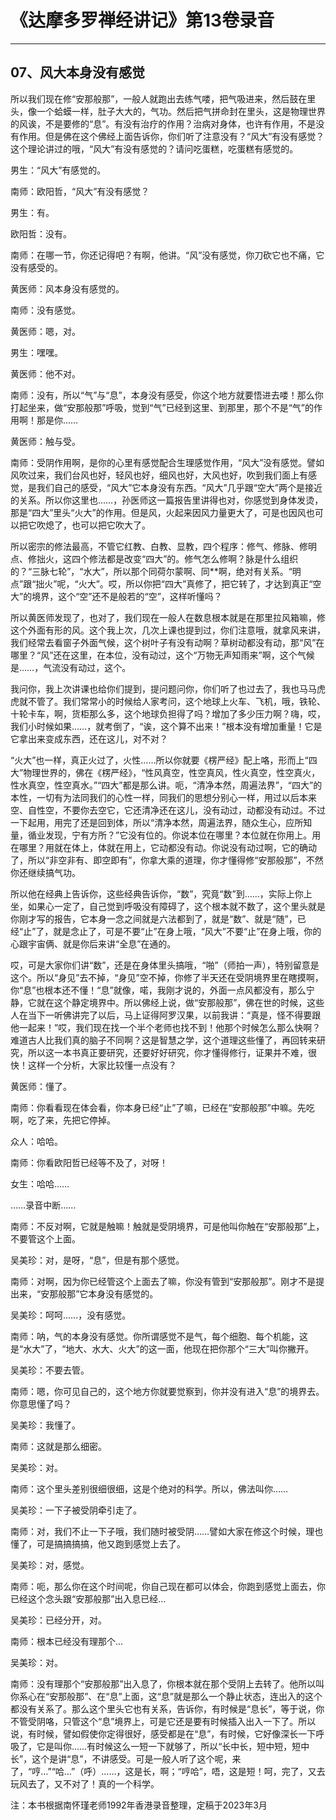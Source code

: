 # 《达摩多罗禅经讲记》第13卷录音

------

## 07、风大本身没有感觉

所以我们现在修“安那般那”，一般人就跑出去练气喽，把气吸进来，然后鼓在里头，像一个蛤蟆一样，肚子大大的，气功。然后把气拼命封在里头，这是物理世界的风诶，不是要修的“息”。有没有治疗的作用？治病对身体，也许有作用，不是没有作用。但是佛在这个佛经上面告诉你，你们听了注意没有？“风大”有没有感觉？这个理论讲过的哦，“风大”有没有感觉的？请问吃蛋糕，吃蛋糕有感觉的。

男生：“风大”有感觉的。

南师：欧阳哲，“风大”有没有感觉？

男生：有。

欧阳哲：没有。

南师：在哪一节，你还记得吧？有啊，他讲。“风”没有感觉，你刀砍它也不痛，它没有感受的。

黄医师：风本身没有感觉的。

南师：没有感觉。

黄医师：嗯，对。

男生：嘿嘿。

黄医师：他不对。

南师：没有，所以“气”与“息”，本身没有感受，你这个地方就要悟进去喽！那么你打起坐来，做“安那般那”呼吸，觉到“气”已经到这里、到那里，那个不是“气”的作用啊！那是你……

黄医师：触与受。

南师：受阴作用啊，是你的心里有感觉配合生理感觉作用，“风大”没有感觉。譬如风吹过来，我们台风也好，轻风也好，细风也好，大风也好，吹到我们面上有感觉，是我们自己的感受，“风大”它本身没有东西。“风大”几乎跟“空大”两个是接近的关系。所以你这里也……，孙医师这一篇报告里讲得也对，你感觉到身体发烫，那是“四大”里头“火大”的作用。但是风，火起来因风力量更大了，可是也因风也可以把它吹熄了，也可以把它吹大了。

所以密宗的修法最高，不管它红教、白教、显教，四个程序：修气、修脉、修明点、修拙火，这四个修法都是改变“四大”的。修气怎么修啊？脉是什么组织的？“三脉七轮”，“水大”，所以那个同荷尔蒙啊、同**啊，绝对有关系。“明点”跟“拙火”呢，“火大”。哎，所以你把“四大”真修了，把它转了，才达到真正“空大”的境界，这个“空”还不是般若的“空”，这样听懂吗？

所以黄医师发现了，也对了，我们现在一般人在数息根本就是在那里拉风箱嘛，修这个外面有形的风。这个我上次，几次上课也提到过，你们注意哦，就拿风来讲，我们经常去看窗子外面气候，这个树叶子有没有动啊？草树动都没有动，那“风”在哪里？“风”还在这里，在本位，没有动过，这个“万物无声知雨来”啊，这个气候是……，气流没有动过，这个。

我问你，我上次讲课也给你们提到，提问题问你，你们听了也过去了，我也马马虎虎就不管了。我们常常小的时候给人家考问，这个地球上火车、飞机，哦，铁轮、十轮卡车，啊，货柜那么多，这个地球负担得了吗？增加了多少压力啊？嗨，哎，我们小时候如果……，就考倒了，“诶，这个算不出来！”根本没有增加重量！它是它拿出来变成东西，还在这儿，对不对？

“火大”也一样，真正火过了，火性……所以你就要《楞严经》配上咯，形而上“四大”物理世界的，佛在《楞严经》，“性风真空，性空真风，性火真空，性空真火，性水真空，性空真水。”“四大”都是那么讲。呃，“清净本然，周遍法界”，“四大”的本性，一切有为法同我们的心性一样，同我们的思想分别心一样，用过以后本来空、自性空，不要你去空它，它还清净还在这儿，没有动过，动都没有动过。不过一下起用，用完了还是回到体，所以“清净本然，周遍法界，随众生心，应所知量，循业发现，宁有方所？”它没有位的。你说本位在哪里？本位就在你用上。用在哪里？用就在体上，体就在用上，它动都没有动。你说没有动过啊，它的确动了，所以“非空非有、即空即有”，你拿大乘的道理，你才懂得修“安那般那”，不然你还继续搞气功。

所以他在经典上告诉你，这些经典告诉你，“数”，究竟“数”到……，实际上你上坐，如果心一定了，自己觉到呼吸没有障碍了，这个根本就不数了，这个里头就是你刚才写的报告，它本身一念之间就是六法都到了，就是“数”、就是“随”，已经“止”了，就是念止了，可是不要“止”在身上哦，“风大”不要“止”在身上哦，你的心跟宇宙俩、就是你后来讲“全息”在通的。

哎，可是大家你们讲“数”，还是在身体里头搞哦，“啪”（师拍一声），特别留意是这个。所以“身见”去不掉，“身见”空不掉，你修了半天还在受阴境界里在瞎摸啊，你“息”也根本还不懂！“息”就像，喏，我刚才说的，外面一点风都没有，那么宁静，它就在这个静定境界中。所以佛经上说，做“安那般那”，佛在世的时候，这些人在当下一听佛讲完了以后，马上证得阿罗汉果，以前我讲：“真是，怪不得要跟他一起来！”哎，我们现在找一个半个老师也找不到！他那个时候怎么那么快啊？难道古人比我们真的脑子不同啊？这是智慧之学，这个道理这些懂了，再回转来研究，所以这一本书真正要研究，还要好好研究，你才懂得修行，证果并不难，很快！这样一个分析，大家比较懂一点没有？

黄医师：懂了。

南师：你看看现在体会看，你本身已经“止”了嘛，已经在“安那般那”中嘛。先吃啊，吃了来，先把它停掉。

众人：哈哈。

南师：你看欧阳哲已经等不及了，对呀！

女生：哈哈……

……录音中断……

南师：不反对啊，它就是触嘛！触就是受阴境界，可是他叫你触在“安那般那”上，不要管这个上面。

吴美珍：对，是呀，“息”，但是有那个感觉。

南师：对啊，因为你已经管这个上面去了嘛，你没有管到“安那般那”。刚才不是提出来，“安那般那”它本身没有感觉的。

吴美珍：呵呵……，没有感觉。

南师：呐，气的本身没有感觉。你所谓感觉不是气，每个细胞、每个机能，这是“水大”了，“地大、水大、火大”的这一面，他现在把你那个“三大”叫你撇开。

吴美珍：不要去管。

南师：嗯，你可见自己的，这个地方你就要觉察到，你并没有进入“息”的境界去。你意思懂了吗？

吴美珍：我懂了。

南师：这就是那么细密。

吴美珍：对。

南师：这个里头差别很细很细，这是个绝对的科学。所以，佛法叫你……

吴美珍：一下子被受阴牵引走了。

南师：对，我们不止一下子哦，我们随时被受阴……譬如大家在修这个时候，理也懂了，可是搞搞搞搞，他又跑到感觉上去了。

吴美珍：对，感觉。

南师：呃，那么你在这个时间呢，你自己现在都可以体会，你跑到感觉上面去，你已经这个念头跟“安那般那”出入息已经…

吴美珍：已经分开，对。

南师：根本已经没有理那个…

吴美珍：对。

南师：没有理那个“安那般那”出入息了，你根本就在那个受阴上去转了。他所以叫你系心在“安那般那”、在“息”上面，这“息”就是那么一个静止状态，连出入的这个都没有关系了。那么这个里头它也有关系，告诉你，有时候是“息长”，等于说，你不管受阴咯，只管这个“息”境界上，可是它还是要有时候插入出入一下了。所以说，有时候，譬如假使你定得很好，感受都是在“息”，有时候，它好像深长一下呼吸了，它是叫你……有时候这么一短一下就够了，所以“长中长，短中短，短中长”，这个是讲“息”，不讲感受。可是一般人听了这个呢，来了，“哼…”“哈…”（呼）……，这是长，啊；“哼哈”，唔，这是短！呵，完了，又去玩风去了，又不对了！真的一个科学。

注：本书根据南怀瑾老师1992年香港录音整理，定稿于2023年3月

